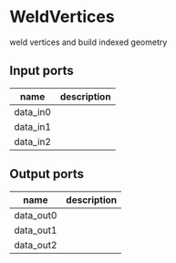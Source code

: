 WeldVertices
============
weld vertices and build indexed geometry

Input ports
-----------
|name|description|
|-|-|
|data_in0||
|data_in1||
|data_in2||

Output ports
------------
|name|description|
|-|-|
|data_out0||
|data_out1||
|data_out2||
